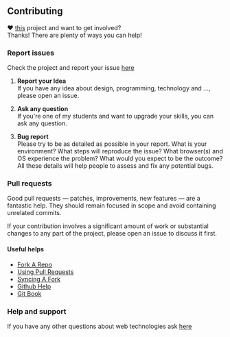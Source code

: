 [home]: http://github.com/AliMD/1Reset "Normalize stylus edition (Usable in HTML5 Boilerplate and Bootstrap)"
[issues]: http://github.com/AliMD/1Reset/issues "Issues · AliMD/1Reset"
[support]: http://github.com/AliMD/1Tuts/issues "http://ali.md/ask"

## Contributing
**♥** [this][home] project and want to get involved?  
Thanks! There are plenty of ways you can help!  

### Report issues
Check the project and report your issue [here][issues]  

1. **Report your Idea**  
  If you have any idea about design, programming, technology and ..., please open an issue.
  
1. **Ask any question**  
  If you're one of my students and want to upgrade your skills, you can ask any question.  
  
1. **Bug report**  
  Please try to be as detailed as possible in your report. What is your environment?
  What steps will reproduce the issue? What browser(s) and OS experience the problem?
  What would you expect to be the outcome?
  All these details will help people to assess and fix any potential bugs.


### Pull requests  

Good pull requests — patches, improvements, new features — are a fantastic
help. They should remain focused in scope and avoid containing unrelated commits.  

If your contribution involves a significant amount of work or substantial
changes to any part of the project, please open an issue to discuss it first.  

#### Useful helps
* [Fork A Repo](http://help.github.com/articles/fork-a-repo)
* [Using Pull Requests](http://help.github.com/articles/using-pull-requests)
* [Syncing A Fork](http://help.github.com/articles/syncing-a-fork)
* [Github Help](http://help.github.com/)
* [Git Book](http://git-scm.com/book)

### Help and support
If you have any other questions about web technologies ask [here][support]
